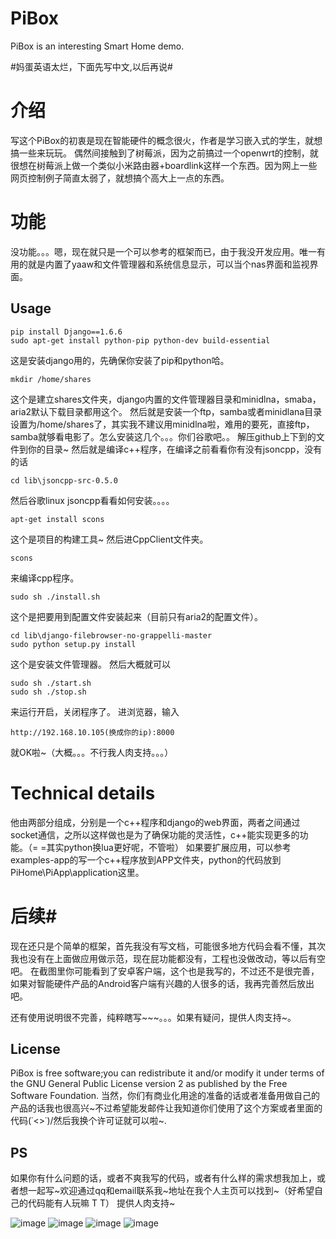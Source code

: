 # PiBox #
PiBox is an interesting Smart Home demo.


#妈蛋英语太烂，下面先写中文,以后再说#
# 介绍 #
写这个PiBox的初衷是现在智能硬件的概念很火，作者是学习嵌入式的学生，就想搞一些来玩玩。
偶然间接触到了树莓派，因为之前搞过一个openwrt的控制，就很想在树莓派上做一个类似小米路由器+boardlink这样一个东西。因为网上一些网页控制例子简直太弱了，就想搞个高大上一点的东西。

# 功能 #
没功能。。。嗯，现在就只是一个可以参考的框架而已，由于我没开发应用。唯一有用的就是内置了yaaw和文件管理器和系统信息显示，可以当个nas界面和监视界面。
## Usage ##
    pip install Django==1.6.6
    sudo apt-get install python-pip python-dev build-essential 
这是安装django用的，先确保你安装了pip和python哈。

    mkdir /home/shares
这个是建立shares文件夹，django内置的文件管理器目录和minidlna，smaba，aria2默认下载目录都用这个。
然后就是安装一个ftp，samba或者minidlana目录设置为/home/shares了，其实我不建议用minidlna啦，难用的要死，直接ftp，samba就够看电影了。怎么安装这几个。。。你们谷歌吧。。
解压github上下到的文件到你的目录~
然后就是编译c++程序，在编译之前看看你有没有jsoncpp，没有的话

    cd lib\jsoncpp-src-0.5.0
然后谷歌linux jsoncpp看看如何安装。。。。

    apt-get install scons
这个是项目的构建工具~
然后进CppClient文件夹。

    scons
来编译cpp程序。

    sudo sh ./install.sh
 这个是把要用到配置文件安装起来（目前只有aria2的配置文件）。   
    
    cd lib\django-filebrowser-no-grappelli-master
    sudo python setup.py install
这个是安装文件管理器。
然后大概就可以

    sudo sh ./start.sh 
    sudo sh ./stop.sh
来运行开启，关闭程序了。
进浏览器，输入

    http://192.168.10.105(换成你的ip):8000
就OK啦~（大概。。。不行我人肉支持。。。）



# Technical details #
他由两部分组成，分别是一个c++程序和django的web界面，两者之间通过socket通信，之所以这样做也是为了确保功能的灵活性，c++能实现更多的功能。（= =其实python换lua更好呢，不管啦）
如果要扩展应用，可以参考examples-app的写一个c++程序放到APP文件夹，python的代码放到PiHome\PiApp\application这里。
# 后续#
现在还只是个简单的框架，首先我没有写文档，可能很多地方代码会看不懂，其次我也没有在上面做应用做示范，现在屁功能都没有，工程也没做改动，等以后有空吧。
在截图里你可能看到了安卓客户端，这个也是我写的，不过还不是很完善，如果对智能硬件产品的Android客户端有兴趣的人很多的话，我再完善然后放出吧。

还有使用说明很不完善，纯粹瞎写~~~。。。如果有疑问，提供人肉支持~。

## License ##
PiBox is free software;you can redistribute it and/or modify it under terms of the GNU General Public License version 2 as published by the Free Software Foundation.
当然，你们有商业化用途的准备的话或者准备用做自己的产品的话我也很高兴~不过希望能发邮件让我知道你们使用了这个方案或者里面的代码\(˙<>˙)/然后我换个许可证就可以啦~.

## PS ##
如果你有什么问题的话，或者不爽我写的代码，或者有什么样的需求想我加上，或者想一起写~欢迎通过qq和email联系我~地址在我个人主页可以找到~（好希望自己的代码能有人玩嘛 T T）
提供人肉支持~



![image](http://www.iotwrt.com/jpg/pibox1.jpg)
![image](http://www.iotwrt.com/jpg/pibox2.jpg)
![image](http://www.iotwrt.com/jpg/pibox3.jpg)
![image](http://www.iotwrt.com/jpg/pibox4.png)

